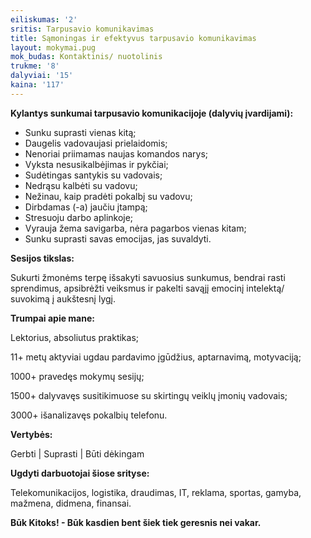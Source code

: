 ```yaml
---
eiliskumas: '2'
sritis: Tarpusavio komunikavimas
title: Sąmoningas ir efektyvus tarpusavio komunikavimas
layout: mokymai.pug
mok_budas: Kontaktinis/ nuotolinis
trukme: '8'
dalyviai: '15'
kaina: '117'
---
```

**Kylantys sunkumai tarpusavio komunikacijoje (dalyvių įvardijami): <!--more-->**

* Sunku suprasti vienas kitą;
* Daugelis vadovaujasi prielaidomis;
* Nenoriai priimamas naujas komandos narys;
* Vyksta nesusikalbėjimas ir pykčiai;
* Sudėtingas santykis su vadovais;
* Nedrąsu kalbėti su vadovu;
* Nežinau, kaip pradėti pokalbį su vadovu;
* Dirbdamas (-a) jaučiu įtampą;
* Stresuoju darbo aplinkoje;
* Vyrauja žema savigarba, nėra pagarbos vienas kitam;
* Sunku suprasti savas emocijas, jas suvaldyti.

**Sesijos tikslas:**

Sukurti žmonėms terpę išsakyti savuosius sunkumus, bendrai rasti sprendimus, apsibrėžti veiksmus ir pakelti savąjį emocinį intelektą/ suvokimą į aukštesnį lygį.

**Trumpai apie mane:**

Lektorius, absoliutus praktikas;

11+ metų aktyviai ugdau pardavimo įgūdžius, aptarnavimą, motyvaciją;

1000+ pravedęs mokymų sesijų;

1500+ dalyvavęs susitikimuose su skirtingų veiklų įmonių vadovais;

3000+ išanalizavęs pokalbių telefonu.

**Vertybės:**

Gerbti | Suprasti | Būti dėkingam

**Ugdyti darbuotojai šiose srityse:**

Telekomunikacijos, logistika, draudimas, IT, reklama, sportas, gamyba, mažmena, didmena, finansai.

**Būk Kitoks! - Būk kasdien bent šiek tiek geresnis nei vakar.**
